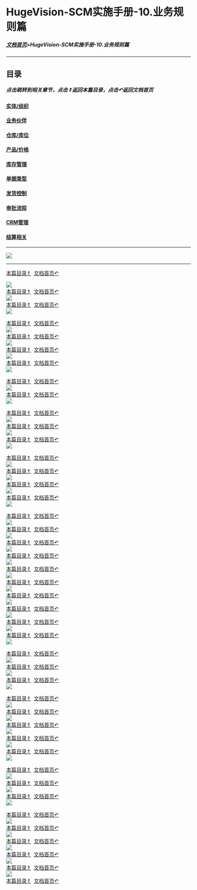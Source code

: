 # HugeVision-SCM实施手册-10.业务规则篇

<span id="目录"></span>

##### [文档首页](../../../index.md)>HugeVision-SCM实施手册-10.业务规则篇
---


## 目录

##### 点击跳转到相关章节，点击⇑返回本篇目录，点击↶返回文档首页

#### [实体/组织](#1)
#### [业务伙伴](#2)
#### [仓库/库位](#3)
#### [产品/价格](#4)
#### [库存管理](#5)
#### [单据类型](#6)
#### [发货控制](#7)
#### [审批流程](#8)
#### [CRM管理](#9)
#### [结算相关](#10)

---
![](幻灯片1.PNG)<br>		

---

<span id="1"></span>

[本篇目录⇑](#目录)&nbsp;&nbsp;[文档首页↶](../../../index.md)<br>

![](幻灯片2.PNG)<br>		[本篇目录⇑](#目录)&nbsp;&nbsp;[文档首页↶](../../../index.md)<br>
![](幻灯片3.PNG)<br>		[本篇目录⇑](#目录)&nbsp;&nbsp;[文档首页↶](../../../index.md)<br>
![](幻灯片4.PNG)<br>		

<span id="2"></span>

[本篇目录⇑](#目录)&nbsp;&nbsp;[文档首页↶](../../../index.md)<br>
![](幻灯片5.PNG)<br>		[本篇目录⇑](#目录)&nbsp;&nbsp;[文档首页↶](../../../index.md)<br>
![](幻灯片6.PNG)<br>		[本篇目录⇑](#目录)&nbsp;&nbsp;[文档首页↶](../../../index.md)<br>
![](幻灯片7.PNG)<br>		[本篇目录⇑](#目录)&nbsp;&nbsp;[文档首页↶](../../../index.md)<br>
![](幻灯片8.PNG)<br>		


<span id="3"></span>

[本篇目录⇑](#目录)&nbsp;&nbsp;[文档首页↶](../../../index.md)<br>
![](幻灯片9.PNG)<br>		[本篇目录⇑](#目录)&nbsp;&nbsp;[文档首页↶](../../../index.md)<br>
![](幻灯片10.PNG)<br>	

<span id="4"></span>

[本篇目录⇑](#目录)&nbsp;&nbsp;[文档首页↶](../../../index.md)<br>
![](幻灯片11.PNG)<br>		[本篇目录⇑](#目录)&nbsp;&nbsp;[文档首页↶](../../../index.md)<br>
![](幻灯片12.PNG)<br>		[本篇目录⇑](#目录)&nbsp;&nbsp;[文档首页↶](../../../index.md)<br>
![](幻灯片13.PNG)<br>

<span id="5"></span>

[本篇目录⇑](#目录)&nbsp;&nbsp;[文档首页↶](../../../index.md)<br>
![](幻灯片14.PNG)<br>		[本篇目录⇑](#目录)&nbsp;&nbsp;[文档首页↶](../../../index.md)<br>
![](幻灯片15.PNG)<br>		[本篇目录⇑](#目录)&nbsp;&nbsp;[文档首页↶](../../../index.md)<br>
![](幻灯片16.PNG)<br>		[本篇目录⇑](#目录)&nbsp;&nbsp;[文档首页↶](../../../index.md)<br>
![](幻灯片17.PNG)<br>		

<span id="6"></span>

[本篇目录⇑](#目录)&nbsp;&nbsp;[文档首页↶](../../../index.md)<br>
![](幻灯片18.PNG)<br>	[本篇目录⇑](#目录)&nbsp;&nbsp;[文档首页↶](../../../index.md)<br>
![](幻灯片19.PNG)<br>		[本篇目录⇑](#目录)&nbsp;&nbsp;[文档首页↶](../../../index.md)<br>
![](幻灯片20.PNG)<br>		[本篇目录⇑](#目录)&nbsp;&nbsp;[文档首页↶](../../../index.md)<br>
![](幻灯片21.PNG)<br>		[本篇目录⇑](#目录)&nbsp;&nbsp;[文档首页↶](../../../index.md)<br>
![](幻灯片22.PNG)<br>  [本篇目录⇑](#目录)&nbsp;&nbsp;[文档首页↶](../../../index.md)<br>
![](幻灯片23.PNG)<br>		[本篇目录⇑](#目录)&nbsp;&nbsp;[文档首页↶](../../../index.md)<br>
![](幻灯片24.PNG)<br>		[本篇目录⇑](#目录)&nbsp;&nbsp;[文档首页↶](../../../index.md)<br>
![](幻灯片25.PNG)<br>		[本篇目录⇑](#目录)&nbsp;&nbsp;[文档首页↶](../../../index.md)<br>
![](幻灯片26.PNG)<br>		[本篇目录⇑](#目录)&nbsp;&nbsp;[文档首页↶](../../../index.md)<br>
![](幻灯片27.PNG)<br>  

<span id="7"></span>

[本篇目录⇑](#目录)&nbsp;&nbsp;[文档首页↶](../../../index.md)<br>
![](幻灯片28.PNG)<br>  [本篇目录⇑](#目录)&nbsp;&nbsp;[文档首页↶](../../../index.md)<br>
![](幻灯片29.PNG)<br>  [本篇目录⇑](#目录)&nbsp;&nbsp;[文档首页↶](../../../index.md)<br>
![](幻灯片30.PNG)<br>

<span id="8"></span>

[本篇目录⇑](#目录)&nbsp;&nbsp;[文档首页↶](../../../index.md)<br>
![](幻灯片31.PNG)<br>  [本篇目录⇑](#目录)&nbsp;&nbsp;[文档首页↶](../../../index.md)<br>
![](幻灯片32.PNG)<br>  [本篇目录⇑](#目录)&nbsp;&nbsp;[文档首页↶](../../../index.md)<br>
![](幻灯片33.PNG)<br>  [本篇目录⇑](#目录)&nbsp;&nbsp;[文档首页↶](../../../index.md)<br>
![](幻灯片34.PNG)<br>  [本篇目录⇑](#目录)&nbsp;&nbsp;[文档首页↶](../../../index.md)<br>
![](幻灯片35.PNG)<br>

<span id="9"></span>

[本篇目录⇑](#目录)&nbsp;&nbsp;[文档首页↶](../../../index.md)<br>
![](幻灯片36.PNG)<br>  [本篇目录⇑](#目录)&nbsp;&nbsp;[文档首页↶](../../../index.md)<br>
![](幻灯片37.PNG)<br>  [本篇目录⇑](#目录)&nbsp;&nbsp;[文档首页↶](../../../index.md)<br>
![](幻灯片38.PNG)<br>

<span id="10"></span>

[本篇目录⇑](#目录)&nbsp;&nbsp;[文档首页↶](../../../index.md)<br>
![](幻灯片39.PNG)<br>  [本篇目录⇑](#目录)&nbsp;&nbsp;[文档首页↶](../../../index.md)<br>
![](幻灯片40.PNG)<br>  [本篇目录⇑](#目录)&nbsp;&nbsp;[文档首页↶](../../../index.md)<br>
![](幻灯片41.PNG)<br>  [本篇目录⇑](#目录)&nbsp;&nbsp;[文档首页↶](../../../index.md)<br>
![](幻灯片42.PNG)<br>  [本篇目录⇑](#目录)&nbsp;&nbsp;[文档首页↶](../../../index.md)<br>
![](幻灯片43.PNG)<br>  [本篇目录⇑](#目录)&nbsp;&nbsp;[文档首页↶](../../../index.md)<br>




